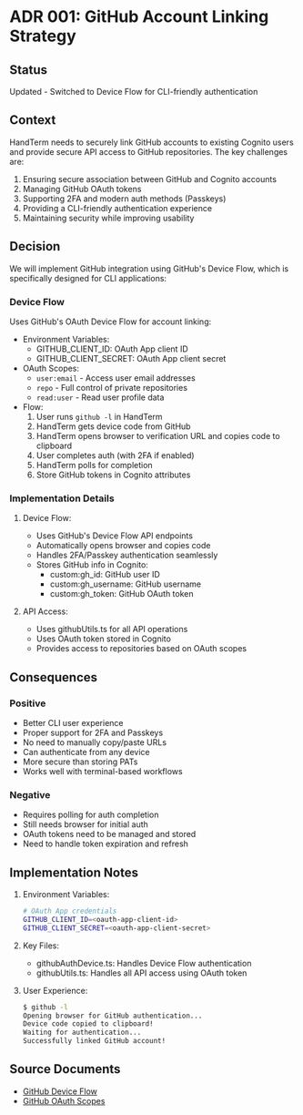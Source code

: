 # ADR 001: GitHub Account Linking Strategy

## Status
Updated - Switched to Device Flow for CLI-friendly authentication

## Context
HandTerm needs to securely link GitHub accounts to existing Cognito users and provide secure API access to GitHub repositories. The key challenges are:

1. Ensuring secure association between GitHub and Cognito accounts
2. Managing GitHub OAuth tokens
3. Supporting 2FA and modern auth methods (Passkeys)
4. Providing a CLI-friendly authentication experience
5. Maintaining security while improving usability

## Decision
We will implement GitHub integration using GitHub's Device Flow, which is specifically designed for CLI applications:

### Device Flow
Uses GitHub's OAuth Device Flow for account linking:
- Environment Variables:
  - GITHUB_CLIENT_ID: OAuth App client ID
  - GITHUB_CLIENT_SECRET: OAuth App client secret
- OAuth Scopes:
  - `user:email` - Access user email addresses
  - `repo` - Full control of private repositories
  - `read:user` - Read user profile data
- Flow:
  1. User runs `github -l` in HandTerm
  2. HandTerm gets device code from GitHub
  3. HandTerm opens browser to verification URL and copies code to clipboard
  4. User completes auth (with 2FA if enabled)
  5. HandTerm polls for completion
  6. Store GitHub tokens in Cognito attributes

### Implementation Details
1. Device Flow:
   - Uses GitHub's Device Flow API endpoints
   - Automatically opens browser and copies code
   - Handles 2FA/Passkey authentication seamlessly
   - Stores GitHub info in Cognito:
     - custom:gh_id: GitHub user ID
     - custom:gh_username: GitHub username
     - custom:gh_token: GitHub OAuth token

2. API Access:
   - Uses githubUtils.ts for all API operations
   - Uses OAuth token stored in Cognito
   - Provides access to repositories based on OAuth scopes

## Consequences

### Positive
- Better CLI user experience
- Proper support for 2FA and Passkeys
- No need to manually copy/paste URLs
- Can authenticate from any device
- More secure than storing PATs
- Works well with terminal-based workflows

### Negative
- Requires polling for auth completion
- Still needs browser for initial auth
- OAuth tokens need to be managed and stored
- Need to handle token expiration and refresh

## Implementation Notes
1. Environment Variables:
   ```bash
   # OAuth App credentials
   GITHUB_CLIENT_ID=<oauth-app-client-id>
   GITHUB_CLIENT_SECRET=<oauth-app-client-secret>
   ```

2. Key Files:
   - githubAuthDevice.ts: Handles Device Flow authentication
   - githubUtils.ts: Handles all API access using OAuth token

3. User Experience:
   ```bash
   $ github -l
   Opening browser for GitHub authentication...
   Device code copied to clipboard!
   Waiting for authentication...
   Successfully linked GitHub account!
   ```

## Source Documents
- [GitHub Device Flow](https://docs.github.com/en/apps/oauth-apps/building-oauth-apps/authorizing-oauth-apps#device-flow)
- [GitHub OAuth Scopes](https://docs.github.com/en/apps/oauth-apps/building-oauth-apps/scopes-for-oauth-apps)

